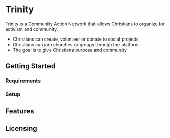 # Trinity
Trinity is a Community Action Network that allows Christians to organize for activism and community.
 - Christians can create, volunteer or donate to social projects
 - Christians can join churches or groups through the platform
 - The goal is to give Christians purpose and community

## Getting Started
### Requirements
### Setup
## Features
## Licensing